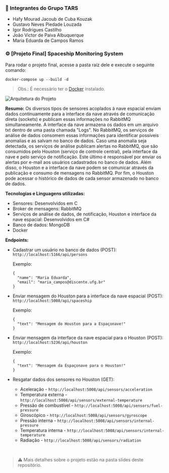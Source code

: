 ### 📌 Integrantes do Grupo TARS

* Hafy Mourad Jacoub de Cuba Kouzak
* Gustavo Neves Piedade Louzada
* Igor Rodrigues Castilho
* João Victor de Paiva Albuquerque
* Maria Eduarda de Campos Ramos

### ⚙️ [Projeto Final] Spaceship Monitoring System

Para rodar o projeto final, acesse a pasta raíz dele e execute o seguinte comando:
```
docker-compose up --build -d
```
> Obs.: É necessário ter o [Docker](https://www.docker.com/) instalado.

![Arquitetura do Projeto](https://github.com/user-attachments/assets/6b185b1b-df7e-452a-9718-18a35f67d07e)

**Resumo:** Os diversos tipos de sensores acoplados à nave espacial enviam dados continuamente para a interface da nave através de comunicação direta (sockets) e publicam essas informações no RabbitMQ simultaneamente. A interface da nave armazena os dados em um arquivo txt dentro de uma pasta chamada "Logs". No RabbitMQ, os serviços de análise de dados consomem essas informações para identificar possíveis anomalias e as salvam no banco de dados. Caso uma anomalia seja detectada, os serviços de análise publicam alertas no RabbitMQ, que são consumidos pelo Houston (serviço de controle central), pela interface da nave e pelo serviço de notificação. Este último é responsável por enviar os alertas por e-mail aos usuários cadastrados no banco de dados. Além disso, o Houston e a interface da nave podem se comunicar através da publicação e consumo de mensagens no RabbitMQ. Por fim, o Houston pode acessar o histórico de dados de cada sensor armazenado no banco de dados.

**Tecnologias e Linguagens utilizadas:**
* Sensores: Desenvolvidos em C
* Broker de mensagens: RabbitMQ
* Serviços de análise de dados, de notificação, Houston e interface da nave espacial: Desenvolvidos em C#
* Banco de dados: MongoDB
* Docker

**Endpoints:**
* Cadastrar um usuário no banco de dados (POST): ```http://localhost:5166/api/persons```

  Exemplo:
    ```
    {
      "name": "Maria Eduarda",
      "email": "maria_campos@discente.ufg.br"
    }
    ```
  
* Enviar mensagem do Houston para a interface da nave espacial (POST): ```http://localhost:5008/api/spaceship```

  Exemplo:
  ```
  {
    "text": "Mensagem do Houston para a Espaçonave!"
  }
  ```

* Enviar mensagem da interface da nave espacial para o Houston (POST): ```http://localhost:5236/api/houston```

  Exemplo:
  ```
  {
    "text": "Mensagem da Espaçonave para o Houston!"
  }
  ```

* Resgatar dados dos sensores no Houston (GET):
    * Aceleração - ```http://localhost:5008/api/sensors/acceleration```
    * Temperatura externa - ```http://localhost:5008/api/sensors/external-temperature```
    * Pressão de combustível - ```http://localhost:5008/api/sensors/fuel-pressure```
    * Giroscópico - ```http://localhost:5008/api/sensors/gyroscope```
    * Pressão interna - ```http://localhost:5008/api/sensors/internal-pressure```
    * Temperatura interna - ```http://localhost:5008/api/sensors/internal-temperature```
    * Radiação - ```http://localhost:5008/api/sensors/radiation```

<br>

> ⚠️ Mais detalhes sobre o projeto estão na pasta slides deste repositório.
